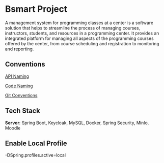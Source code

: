 
# Bsmart Project

A management system for programming classes at a center is a software solution that helps to streamline the process of managing courses, instructors, students, and resources in a programming center. It provides an integrated platform for managing all aspects of the programming courses offered by the center, from course scheduling and registration to monitoring and reporting.


## Conventions

[API Naming](https://restfulapi.net/resource-naming/)

[Code Naming](https://www.tutorialspoint.com/why-we-should-follow-the-naming-conventions-in-java#:~:text=In%20Java%2C%20class%20names%20generally,of%20each%20separate%20word%20capitalized.)

[Git Conventions](https://viblo.asia/p/lam-the-nao-de-viet-conventional-commits-cho-de-su-dung-07LKXbb2lV4)

## Tech Stack



**Server:** Spring Boot, Keycloak, MySQL, Docker, Spring Security, MinIo, Moodle


## Enable Local Profile

-DSpring.profiles.active=local

